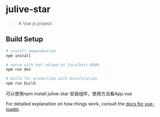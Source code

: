 # julive-star

> A Vue.js project

## Build Setup

``` bash
# install dependencies
npm install

# serve with hot reload at localhost:8080
npm run dev

# build for production with minification
npm run build
```

可以使用npm install julive-star 安装组件，使用方法看App.vue

For detailed explanation on how things work, consult the [docs for vue-loader](http://vuejs.github.io/vue-loader).
